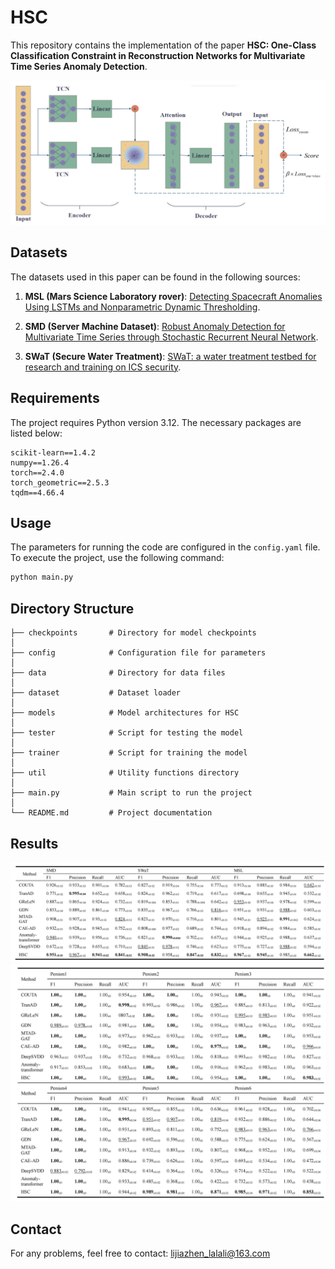
# HSC
This repository contains the implementation of the paper **HSC: One-Class Classification Constraint in Reconstruction Networks for Multivariate Time Series Anomaly Detection**.

<img src="./fig/model.png" alt="HSC Model" />

## Datasets
The datasets used in this paper can be found in the following sources:

1. **MSL (Mars Science Laboratory rover)**: [Detecting Spacecraft Anomalies Using LSTMs and Nonparametric Dynamic Thresholding](https://arxiv.org/pdf/1802.04431).
   
2. **SMD (Server Machine Dataset)**: [Robust Anomaly Detection for Multivariate Time Series through Stochastic Recurrent Neural Network](https://netman.aiops.org/wp-content/uploads/2019/08/OmniAnomaly_camera-ready.pdf).

3. **SWaT (Secure Water Treatment)**: [SWaT: a water treatment testbed for research and training on ICS security](https://ieeexplore.ieee.org/abstract/document/7469060).

## Requirements
The project requires Python version 3.12. The necessary packages are listed below:

```text
scikit-learn==1.4.2
numpy==1.26.4
torch==2.4.0
torch_geometric==2.5.3
tqdm==4.66.4
```

## Usage
The parameters for running the code are configured in the `config.yaml` file. To execute the project, use the following command:

```bash
python main.py
```

## Directory Structure

```text
├── checkpoints       # Directory for model checkpoints
│
├── config            # Configuration file for parameters
│
├── data              # Directory for data files
│
├── dataset           # Dataset loader
│
├── models            # Model architectures for HSC
│
├── tester            # Script for testing the model
│
├── trainer           # Script for training the model
│
├── util              # Utility functions directory
│
├── main.py           # Main script to run the project
│
└── README.md         # Project documentation
```

## Results
<img src="./fig/result1.png" alt="Results 1" />
<img src="./fig/result2.png" alt="Results 2" />

## Contact
For any problems, feel free to contact: lijiazhen_lalali@163.com
